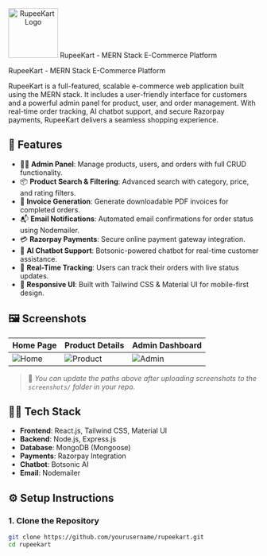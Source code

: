<span align="center">
  <img src="https://github.com/user-attachments/assets/2c656324-7750-465c-b00a-7cbe0091628d" width="100" height="100" alt="RupeeKart Logo" />
</span> RupeeKart - MERN Stack E-Commerce Platform

 RupeeKart - MERN Stack E-Commerce Platform

RupeeKart is a full-featured, scalable e-commerce web application built using the MERN stack. It includes a user-friendly interface for customers and a powerful admin panel for product, user, and order management. With real-time order tracking, AI chatbot support, and secure Razorpay payments, RupeeKart delivers a seamless shopping experience.

## 🚀 Features

- 🧑‍💼 **Admin Panel**: Manage products, users, and orders with full CRUD functionality.
- 📦 **Product Search & Filtering**: Advanced search with category, price, and rating filters.
- 🧾 **Invoice Generation**: Generate downloadable PDF invoices for completed orders.
- 📬 **Email Notifications**: Automated email confirmations for order status using Nodemailer.
- 💳 **Razorpay Payments**: Secure online payment gateway integration.
- 🧠 **AI Chatbot Support**: Botsonic-powered chatbot for real-time customer assistance.
- 🚚 **Real-Time Tracking**: Users can track their orders with live status updates.
- 📱 **Responsive UI**: Built with Tailwind CSS & Material UI for mobile-first design.

## 🖼️ Screenshots

| Home Page | Product Details | Admin Dashboard |
|----------|------------------|------------------|
| ![Home](screenshots/home.png) | ![Product](screenshots/product.png) | ![Admin](screenshots/admin.png) |

> 📸 _You can update the paths above after uploading screenshots to the `screenshots/` folder in your repo._

## 🧑‍💻 Tech Stack

- **Frontend**: React.js, Tailwind CSS, Material UI
- **Backend**: Node.js, Express.js
- **Database**: MongoDB (Mongoose)
- **Payments**: Razorpay Integration
- **Chatbot**: Botsonic AI
- **Email**: Nodemailer

## ⚙️ Setup Instructions

### 1. Clone the Repository

```bash
git clone https://github.com/yourusername/rupeekart.git
cd rupeekart
